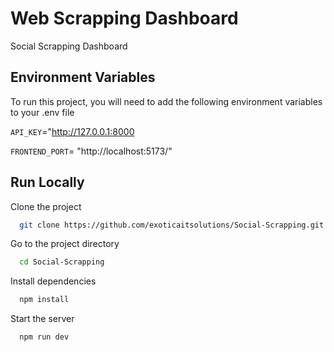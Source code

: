 
# Web Scrapping Dashboard

Social Scrapping Dashboard 


## Environment Variables

To run this project, you will need to add the following environment variables to your .env file

`API_KEY`="http://127.0.0.1:8000

`FRONTEND_PORT`= "http://localhost:5173/"


## Run Locally

Clone the project

```bash
  git clone https://github.com/exoticaitsolutions/Social-Scrapping.git
```

Go to the project directory

```bash
  cd Social-Scrapping
```

Install dependencies

```bash
  npm install
```

Start the server

```bash
  npm run dev
```
